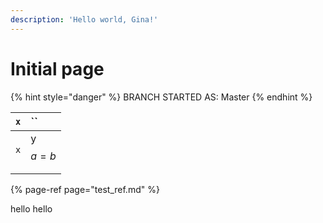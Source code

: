 ```yaml
---
description: 'Hello world, Gina!'
---
```


# Initial page

{% hint style="danger" %}
BRANCH STARTED AS: Master
{% endhint %}

| `x` | \`\` |
| :--- | :--- |
| `x` | y $$a = b$$  |
|   |  |

{% page-ref page="test\_ref.md" %}

hello hello


